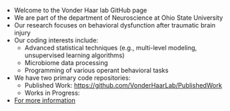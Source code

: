 - Welcome to the Vonder Haar lab GitHub page
- We are part of the department of Neuroscience at Ohio State University
- Our research focuses on behavioral dysfunction after traumatic brain injury
- Our coding interests include: 
  - Advanced statistical techniques (e.g., multi-level modeling, unsupervised learning algorithms)
  - Microbiome data processing
  - Programming of various operant behavioral tasks 
- We have two primary code repositories: 
  - Published Work: https://github.com/VonderHaarLab/PublishedWork
  - Works in Progress: 
- [For more information](https://ngsp.osu.edu/people/vonderhaar.32)


<!---
VonderHaarLab/VonderHaarLab is a ✨ special ✨ repository because its `README.md` (this file) appears on your GitHub profile.
You can click the Preview link to take a look at your changes.
--->
